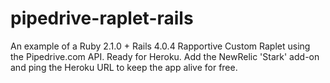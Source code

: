 pipedrive-raplet-rails
======================

An example of a Ruby 2.1.0 + Rails 4.0.4 Rapportive Custom Raplet using the Pipedrive.com API. Ready for Heroku. Add the NewRelic 'Stark' add-on and ping the Heroku URL to keep the app alive for free.